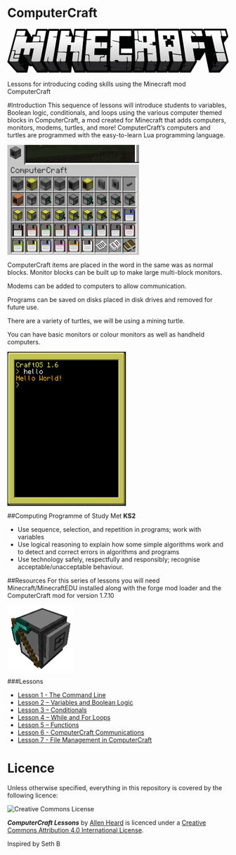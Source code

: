 # ComputerCraft

<a href="Logo"><img src="https://github.com/AllenHeard/ComputerCraft/blob/master/Screenshots/Main/Logo.png" align="middle" height="100" width="550" ></a><br><br>
Lessons for introducing coding skills using the Minecraft mod ComputerCraft

#Introduction
This sequence of lessons will introduce students to variables, Boolean logic, conditionals, and loops using the various computer themed blocks in ComputerCraft, a mod created for Minecraft that adds computers, monitors, modems, turtles, and more! ComputerCraft’s computers and turtles are programmed with the easy-to-learn Lua programming language.

<a href="elements"><img src="https://github.com/AllenHeard/ComputerCraft/blob/master/Screenshots/Main/elements.png" align="middle" height="250" width="300" ></a><br>

ComputerCraft items are placed in the word in the same was as normal blocks. Monitor blocks can be built up to make large multi-block monitors.

Modems can be added to computers to allow communication.

Programs can be saved on disks placed in disk drives and removed for future use.

There are a variety of turtles, we will be using a mining turtle.

You can have basic monitors or colour monitors as well as handheld computers.

<a href="handheld"><img src="https://github.com/AllenHeard/ComputerCraft/blob/master/Screenshots/Main/handheld.png" align="middle" height="350" width="270" ></a><br>

##Computing Programme of Study Met 
**KS2**
 - Use sequence, selection, and repetition in programs; work with variables 
 - Use logical reasoning to explain how some simple algorithms work and to detect and correct errors in algorithms and programs
 - Use technology safely, respectfully and responsibly; recognise acceptable/unacceptable behaviour.

##Resources
For this series of lessons you will need Minecraft/MinecraftEDU installed along with the forge mod loader and the ComputerCraft mod for version 1.7.10

<a href="turtle"><img src="https://github.com/AllenHeard/ComputerCraft/blob/master/Screenshots/Main/turtle.png" align="middle" height="150" width="150" ></a><br>

###Lessons
 - [Lesson 1 - The Command Line](https://github.com/AllenHeard/ComputerCraft/blob/master/Lessons/Lesson%201.MD)
 - [Lesson 2 – Variables and Boolean Logic](https://github.com/AllenHeard/ComputerCraft/blob/master/Lessons/Lesson%202.MD)
 - [Lesson 3 – Conditionals](https://github.com/AllenHeard/ComputerCraft/blob/master/Lessons/Lesson%203.MD)
 - [Lesson 4 – While and For Loops](https://github.com/AllenHeard/ComputerCraft/blob/master/Lessons/Lesson%204.MD)
 - [Lesson 5 – Functions](https://github.com/AllenHeard/ComputerCraft/blob/master/Lessons/Lesson%205.MD)
 - [Lesson 6 - ComputerCraft Communications]()
 - [Lesson 7 - File Management in ComputerCraft]()

# Licence

Unless otherwise specified, everything in this repository is covered by the following licence:

![Creative Commons License](http://i.creativecommons.org/l/by-sa/4.0/88x31.png)

***ComputerCraft Lessons*** by [Allen Heard](http://www.mrheard.co.uk) is licenced under a [Creative Commons Attribution 4.0 International License](http://creativecommons.org/licenses/by-sa/4.0/).

Inspired by Seth B
